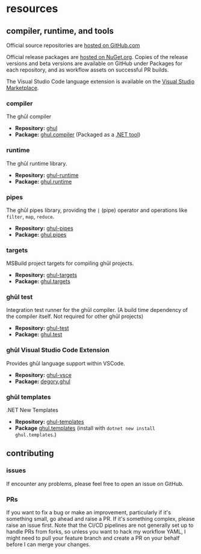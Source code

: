 # resources

## compiler, runtime, and tools

Official source repositories are [hosted on GitHub.com](https://github.com/degory)

Official release packages are [hosted on NuGet.org](https://www.nuget.org/packages?q=degory+ghul). Copies of the release versions and beta versions are available on GitHub under Packages for each repository, and as workflow assets on successful PR builds.

The Visual Studio Code language extension is available on the [Visual Studio Marketplace](https://marketplace.visualstudio.com/items?itemName=degory.ghul).


### compiler
The ghūl compiler
- **Repository:** [ghul](https://github.com/degory/ghul)
- **Package:** [ghul.compiler](https://www.nuget.org/packages/ghul.compiler) (Packaged as a [.NET tool](https://learn.microsoft.com/en-us/dotnet/core/tools/dotnet-tool-install))

### runtime
The ghūl runtime library.
- **Repository:** [ghul-runtime](https://github.com/degory/ghul-runtime)
- **Package:** [ghul.runtime](https://www.nuget.org/packages/ghul.runtime)

### pipes
The ghūl pipes library, providing the `|` (pipe) operator and operations like `filter`, `map`, `reduce`.
- **Repository:** [ghul-pipes](https://github.com/degory/ghul-pipes)
- **Package:** [ghul.pipes](https://www.nuget.org/packages/ghul.pipes)

### targets
MSBuild project targets for compiling ghūl projects.
- **Repository:** [ghul-targets](https://github.com/degory/ghul-targets)
- **Package:** [ghul.targets](https://www.nuget.org/packages/ghul.targets)

### ghūl test
Integration test runner for the ghūl compiler. (A build time dependency of the compiler itself. Not required for other ghūl projects)
- **Repository:** [ghul-test](https://github.com/degory/ghul-test) 
- **Package:** [ghul.test](https://www.nuget.org/packages/ghul.test)

### ghūl Visual Studio Code Extension
Provides ghūl language support within VSCode.
- **Repository:** [ghul-vsce](https://github.com/degory/ghul-vsce)
- **Package:** [degory.ghul](https://marketplace.visualstudio.com/items?itemName=degory.ghul)

### ghūl templates
.NET New Templates
- **Repository:** [ghul-templates](https://github.com/degory/ghul-templates)
- **Package** [ghul.templates](https://www.nuget.org/packages/ghul.templates) (install with `dotnet new install ghul.templates`.)

## contributing

### issues
If encounter any problems, please feel free to open an issue on GitHub.

### PRs
If you want to fix a bug or make an improvement, particularly if it's something small, go ahead and raise a PR. If it's something complex, please raise an issue first. Note that the CI/CD pipelines are not generally set up to handle PRs from forks, so unless you want to hack my workflow YAML, I might need to pull your feature branch and create a PR on your behalf before I can merge your changes.
